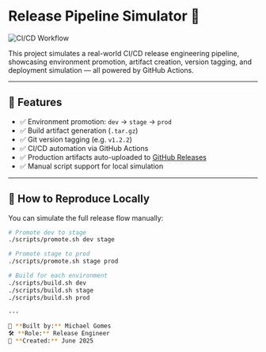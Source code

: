 # Release Pipeline Simulator 🚀

![CI/CD Workflow](https://github.com/Gomesm09/release-pipeline-sim/actions/workflows/release.yml/badge.svg)

This project simulates a real-world CI/CD release engineering pipeline, showcasing environment promotion, artifact creation, version tagging, and deployment simulation — all powered by GitHub Actions.

---

## 🔧 Features

- ✅ Environment promotion: `dev` → `stage` → `prod`
- ✅ Build artifact generation (`.tar.gz`)
- ✅ Git version tagging (e.g. `v1.2.2`)
- ✅ CI/CD automation via GitHub Actions
- ✅ Production artifacts auto-uploaded to [GitHub Releases](https://github.com/Gomesm09/release-pipeline-sim/releases)
- ✅ Manual script support for local simulation

---

## 🧪 How to Reproduce Locally

You can simulate the full release flow manually:

```bash
# Promote dev to stage
./scripts/promote.sh dev stage

# Promote stage to prod
./scripts/promote.sh stage prod

# Build for each environment
./scripts/build.sh dev
./scripts/build.sh stage
./scripts/build.sh prod

---

🧠 **Built by:** Michael Gomes  
🛠️ **Role:** Release Engineer  
📅 **Created:** June 2025
